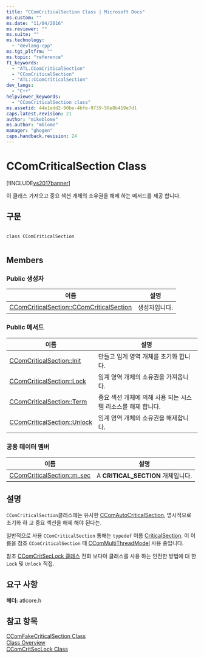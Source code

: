 ```yaml
---
title: "CComCriticalSection Class | Microsoft Docs"
ms.custom: ""
ms.date: "11/04/2016"
ms.reviewer: ""
ms.suite: ""
ms.technology: 
  - "devlang-cpp"
ms.tgt_pltfrm: ""
ms.topic: "reference"
f1_keywords: 
  - "ATL.CComCriticalSection"
  - "CComCriticalSection"
  - "ATL::CComCriticalSection"
dev_langs: 
  - "C++"
helpviewer_keywords: 
  - "CComCriticalSection class"
ms.assetid: 44e1edd2-90be-4bfe-9739-58e8b419e7d1
caps.latest.revision: 21
author: "mikeblome"
ms.author: "mblome"
manager: "ghogen"
caps.handback.revision: 24
---
```

# CComCriticalSection Class
[!INCLUDE[vs2017banner](../../assembler/inline/includes/vs2017banner.md)]

이 클래스 가져오고 중요 섹션 개체의 소유권을 해제 하는 메서드를 제공 합니다.  
  
## 구문  
  
```  
  
class CComCriticalSection  
  
```  
  
## Members  
  
### Public 생성자  
  
|이름|설명|  
|--------|--------|  
|[CComCriticalSection::CComCriticalSection](../Topic/CComCriticalSection::CComCriticalSection.md)|생성자입니다.|  
  
### Public 메서드  
  
|이름|설명|  
|--------|--------|  
|[CComCriticalSection::Init](../Topic/CComCriticalSection::Init.md)|만들고 임계 영역 개체를 초기화 합니다.|  
|[CComCriticalSection::Lock](../Topic/CComCriticalSection::Lock.md)|임계 영역 개체의 소유권을 가져옵니다.|  
|[CComCriticalSection::Term](../Topic/CComCriticalSection::Term.md)|중요 섹션 개체에 의해 사용 되는 시스템 리소스를 해제 합니다.|  
|[CComCriticalSection::Unlock](../Topic/CComCriticalSection::Unlock.md)|임계 영역 개체의 소유권을 해제합니다.|  
  
### 공용 데이터 멤버  
  
|이름|설명|  
|--------|--------|  
|[CComCriticalSection::m\_sec](../Topic/CComCriticalSection::m_sec.md)|A  **CRITICAL\_SECTION** 개체입니다.|  
  
## 설명  
 `CComCriticalSection`클래스에는 유사한  [CComAutoCriticalSection](../../atl/reference/ccomautocriticalsection-class.md), 명시적으로 초기화 하 고 중요 섹션을 해제 해야 된다는.  
  
 일반적으로 사용 `CComCriticalSection` 통해는 `typedef` 이름  [CriticalSection](../Topic/CComMultiThreadModel::CriticalSection.md).  이 이름을 참조 `CComCriticalSection` 때  [CComMultiThreadModel](../../atl/reference/ccommultithreadmodel-class.md) 사용 중입니다.  
  
 참조  [CComCritSecLock 클래스](../../atl/reference/ccomcritseclock-class.md) 전화 보다이 클래스를 사용 하는 안전한 방법에 대 한 `Lock` 및 `Unlock` 직접.  
  
## 요구 사항  
 **헤더:**  atlcore.h  
  
## 참고 항목  
 [CComFakeCriticalSection Class](../../atl/reference/ccomfakecriticalsection-class.md)   
 [Class Overview](../../atl/atl-class-overview.md)   
 [CComCritSecLock Class](../../atl/reference/ccomcritseclock-class.md)